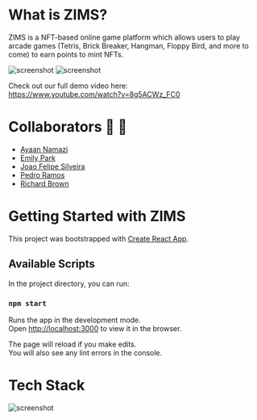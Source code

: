 # What is ZIMS?

ZIMS is a NFT-based online game platform which allows users to play arcade games (Tetris, Brick Breaker, Hangman, Floppy Bird, and more to come) to earn points to mint NFTs.

![screenshot](https://github.com/ehp2021/zims/blob/main/screenshot1.png)
![screenshot](https://github.com/ehp2021/zims/blob/main/screenshot2.png)

Check out our full demo video here: </br>
https://www.youtube.com/watch?v=8g5ACWz_FC0


# Collaborators 🤝 🤝 
- [Ayaan Namazi](https://github.com/namaziay)
- [Emily Park](https://github.com/ehp2021)
- [Joao Felipe Silveira](https://github.com/accessjoao)
- [Pedro Ramos](https://github.com/pedrotmr)
- [Richard Brown](https://github.com/richsbrown)

# Getting Started with ZIMS

This project was bootstrapped with [Create React App](https://github.com/facebook/create-react-app).

## Available Scripts

In the project directory, you can run:

### `npm start`

Runs the app in the development mode.\
Open [http://localhost:3000](http://localhost:3000) to view it in the browser.

The page will reload if you make edits.\
You will also see any lint errors in the console.

# Tech Stack
![screenshot](https://github.com/ehp2021/zims/blob/main/techstack.png)
